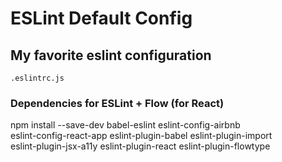 # ESLint Default Config

## My favorite eslint configuration

```.eslintrc.js```


### Dependencies for ESLint + Flow (for React)

npm install --save-dev babel-eslint eslint-config-airbnb \
  eslint-config-react-app eslint-plugin-babel eslint-plugin-import \
  eslint-plugin-jsx-a11y eslint-plugin-react eslint-plugin-flowtype
